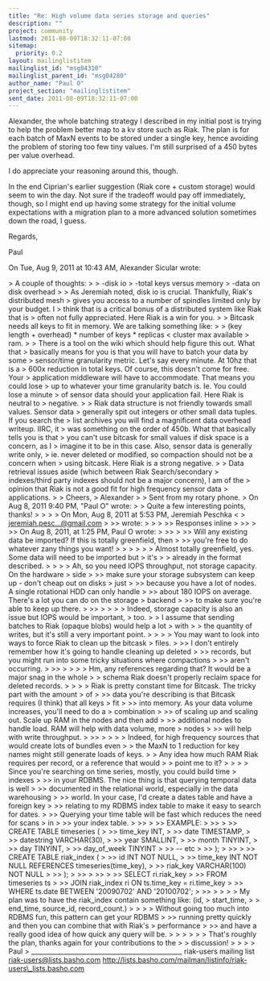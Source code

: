 ```yaml
---
title: "Re: High volume data series storage and queries"
description: ""
project: community
lastmod: 2011-08-09T18:32:11-07:00
sitemap:
  priority: 0.2
layout: mailinglistitem
mailinglist_id: "msg04310"
mailinglist_parent_id: "msg04280"
author_name: "Paul O"
project_section: "mailinglistitem"
sent_date: 2011-08-09T18:32:11-07:00
---
```



Alexander, the whole batching strategy I described in my initial post is
trying to help the problem better map to a kv store such as Riak. The plan
is for each batch of MaxN events to be stored under a single key, hence
avoiding the problem of storing too few tiny values. I'm still surprised of
a 450 bytes per value overhead.

I do appreciate your reasoning around this, though.

In the end Ciprian's earlier suggestion (Riak core + custom storage) would
seem to win the day. Not sure if the tradeoff would pay off immediately,
though, so I might end up having some strategy for the initial volume
expectations with a migration plan to a more advanced solution sometimes
down the road, I guess.

Regards,

Paul

On Tue, Aug 9, 2011 at 10:43 AM, Alexander Sicular wrote:

&gt; A couple of thoughts:
&gt;
&gt; -disk io
&gt; -total keys versus memory
&gt; -data on disk overhead
&gt;
&gt; As Jeremiah noted, disk io is crucial. Thankfully, Riak's distributed mesh
&gt; gives you access to a number of spindles limited only by your budget. I
&gt; think that is a critical bonus of a distributed system like Riak that is
&gt; often not fully appreciated. Here Riak is a win for you.
&gt;
&gt; Bitcask needs all keys to fit in memory. We are talking something like:
&gt;
&gt; (key length + overhead) \* number of keys \* replicas &lt; cluster max available
&gt; ram.
&gt;
&gt; There is a tool on the wiki which should help figure this out. What that
&gt; basically means for you is that you will have to batch your data by some
&gt; sensor/time granularity metric. Let's say every minute. At 10hz that is a
&gt; 600x reduction in total keys. Of course, this doesn't come for free. Your
&gt; application middleware will have to accommodate. That means you could lose
&gt; up to whatever your time granularity batch is. Ie. You could lose a minute
&gt; of sensor data should your application fail. Here Riak is neutral to
&gt; negative.
&gt;
&gt; Riak data structure is not friendly towards small values. Sensor data
&gt; generally spit out integers or other small data tuples. If you search the
&gt; list archives you will find a magnificent data overhead writeup. IIRC, it
&gt; was something on the order of 450b. What that basically tells you is that
&gt; you can't use bitcask for small values if disk space is a concern, as I
&gt; imagine it to be in this case. Also, sensor data is generally write only,
&gt; ie. never deleted or modified, so compaction should not be a concern when
&gt; using bitcask. Here Riak is a strong negative.
&gt;
&gt; Data retrieval issues aside (which between Riak Search/secondary
&gt; indexes/third party indexes should not be a major concern), I am of the
&gt; opinion that Riak is not a good fit for high frequency sensor data
&gt; applications.
&gt;
&gt; Cheers,
&gt; Alexander
&gt;
&gt; Sent from my rotary phone.
&gt; On Aug 8, 2011 9:40 PM, "Paul O"  wrote:
&gt; &gt; Quite a few interesting points, thanks!
&gt; &gt;
&gt; &gt; On Mon, Aug 8, 2011 at 5:53 PM, Jeremiah Peschka &lt;
&gt; jeremiah.pesc...@gmail.com
&gt; &gt;&gt; wrote:
&gt; &gt;
&gt; &gt;&gt; Responses inline
&gt; &gt;&gt;
&gt; &gt;&gt; On Aug 8, 2011, at 1:25 PM, Paul O wrote:
&gt; &gt;&gt;
&gt; &gt;&gt; Will any existing data be imported? If this is totally greenfield, then
&gt; &gt;&gt; you're free to do whatever zany things you want!
&gt; &gt;
&gt; &gt;
&gt; &gt; Almost totally greenfield, yes. Some data will need to be imported but
&gt; it's
&gt; &gt; already in the format described.
&gt; &gt;
&gt; &gt; Ah, so you need IOPS throughput, not storage capacity. On the hardware
&gt; side
&gt; &gt;&gt; make sure your storage subsystem can keep up - don't cheap out on disks
&gt; just
&gt; &gt;&gt; because you have a lot of nodes. A single rotational HDD can only handle
&gt; &gt;&gt; about 180 IOPS on average. There's a lot you can do on the storage
&gt; backend
&gt; &gt;&gt; to make sure you're able to keep up there.
&gt; &gt;&gt;
&gt; &gt;
&gt; &gt; Indeed, storage capacity is also an issue but IOPS would be important,
&gt; too.
&gt; &gt; I assume that sending batches to Riak (opaque blobs) would help a lot
&gt; with
&gt; &gt; the quantity of writes, but it's still a very important point.
&gt; &gt;
&gt; &gt; You may want to look into ways to force Riak to clean up the bitcask
&gt; files.
&gt; &gt;&gt; I don't entirely remember how it's going to handle cleaning up deleted
&gt; &gt;&gt; records, but you might run into some tricky situations where compactions
&gt; &gt;&gt; aren't occurring.
&gt; &gt;&gt;
&gt; &gt;
&gt; &gt; Hm, any references regarding that? It would be a major snag in the whole
&gt; &gt; schema Riak doesn't properly reclaim space for deleted records.
&gt; &gt;
&gt; &gt; Riak is pretty constant time for Bitcask. The tricky part with the amount
&gt; of
&gt; &gt;&gt; data you're describing is that Bitcask requires (I think) that all keys
&gt; fit
&gt; &gt;&gt; into memory. As your data volume increases, you'll need to do a
&gt; combination
&gt; &gt;&gt; of scaling up and scaling out. Scale up RAM in the nodes and then add
&gt; &gt;&gt; additional nodes to handle load. RAM will help with data volume, more
&gt; nodes
&gt; &gt;&gt; will help with write throughput.
&gt; &gt;&gt;
&gt; &gt;
&gt; &gt; Indeed, for high frequency sources that would create lots of bundles even
&gt; &gt; the MaxN to 1 reduction for key names might still generate loads of keys.
&gt; &gt; Any idea how much RAM Riak requires per record, or a reference that would
&gt; &gt; point me to it?
&gt; &gt;
&gt; &gt; Since you're searching on time series, mostly, you could build time
&gt; indexes
&gt; &gt;&gt; in your RDBMS. The nice thing is that querying temporal data is well
&gt; &gt;&gt; documented in the relational world, especially in the data warehousing
&gt; &gt;&gt; world. In your case, I'd create a dates table and have a foreign key
&gt; &gt;&gt; relating to my RDBMS index table to make it easy to search for dates.
&gt; &gt;&gt; Querying your time table will be fast which reduces the need for scans
&gt; in
&gt; &gt;&gt; your index table.
&gt; &gt;&gt;
&gt; &gt;&gt; EXAMPLE:
&gt; &gt;&gt;
&gt; &gt;&gt; CREATE TABLE timeseries (
&gt; &gt;&gt; time\_key INT,
&gt; &gt;&gt; date TIMESTAMP,
&gt; &gt;&gt; datestring VARCHAR(30),
&gt; &gt;&gt; year SMALLINT,
&gt; &gt;&gt; month TINYINT,
&gt; &gt;&gt; day TINYINT,
&gt; &gt;&gt; day\_of\_week TINYINT
&gt; &gt;&gt; -- etc
&gt; &gt;&gt; );
&gt; &gt;&gt;
&gt; &gt;&gt; CREATE TABLE riak\_index (
&gt; &gt;&gt; id INT NOT NULL,
&gt; &gt;&gt; time\_key INT NOT NULL REFERENCES timeseries(time\_key),
&gt; &gt;&gt; riak\_key VARCHAR(100) NOT NULL
&gt; &gt;&gt; );
&gt; &gt;&gt;
&gt; &gt;&gt;
&gt; &gt;&gt; SELECT ri.riak\_key
&gt; &gt;&gt; FROM timeseries ts
&gt; &gt;&gt; JOIN riak\_index ri ON ts.time\_key = ri.time\_key
&gt; &gt;&gt; WHERE ts.date BETWEEN '20090702' AND '20100702';
&gt; &gt;&gt;
&gt; &gt;
&gt; &gt; My plan was to have the riak\_index contain something like: (id,
&gt; start\_time,
&gt; &gt; end\_time, source\_id, record\_count.)
&gt; &gt;
&gt; &gt; Without going too much into RDBMS fun, this pattern can get your RDBMS
&gt; &gt;&gt; running pretty quickly and then you can combine that with Riak's
&gt; performance
&gt; &gt;&gt; and have a really good idea of how quick any query will be.
&gt; &gt;
&gt; &gt;
&gt; &gt; That's roughly the plan, thanks again for your contributions to the
&gt; &gt; discussion!
&gt; &gt;
&gt; &gt; Paul
&gt;
\_\_\_\_\_\_\_\_\_\_\_\_\_\_\_\_\_\_\_\_\_\_\_\_\_\_\_\_\_\_\_\_\_\_\_\_\_\_\_\_\_\_\_\_\_\_\_
riak-users mailing list
riak-users@lists.basho.com
http://lists.basho.com/mailman/listinfo/riak-users\_lists.basho.com


